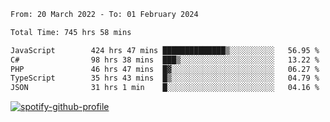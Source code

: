 <!--START_SECTION:waka-->

```txt
From: 20 March 2022 - To: 01 February 2024

Total Time: 745 hrs 58 mins

JavaScript        424 hrs 47 mins ██████████████▒░░░░░░░░░░   56.95 %
C#                98 hrs 38 mins  ███▒░░░░░░░░░░░░░░░░░░░░░   13.22 %
PHP               46 hrs 47 mins  █▓░░░░░░░░░░░░░░░░░░░░░░░   06.27 %
TypeScript        35 hrs 43 mins  █▒░░░░░░░░░░░░░░░░░░░░░░░   04.79 %
JSON              31 hrs 1 min    █░░░░░░░░░░░░░░░░░░░░░░░░   04.16 %
```

<!--END_SECTION:waka-->
[![spotify-github-profile](https://spotify-github-profile.vercel.app/api/view?uid=c00zprrvy9xiloa9qnco3hmng&cover_image=true&theme=novatorem&show_offline=false&background_color=121212&bar_color=53b14f&bar_color_cover=false)](https://spotify-github-profile.vercel.app/api/view?uid=c00zprrvy9xiloa9qnco3hmng&redirect=true)



